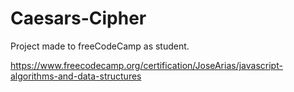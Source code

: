 # Caesars-Cipher

Project made to freeCodeCamp as student.

https://www.freecodecamp.org/certification/JoseArias/javascript-algorithms-and-data-structures
